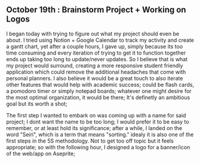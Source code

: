 ## **October 19th : Brainstorm Project + Working on Logos**
I began today with trying to figure out what my project should even be about. I tried using Notion + Google Calendar to track my activity and create a gantt chart, yet after a couple hours, I gave up, simply because its too time consuming and every iteration of trying to get it to function together ends up taking too long to update/never updates. So I believe that is what my project would surround, creating a more responsive student friendly application which could remove the additional headaches that come with personal planners. I also believe it would be a great touch to also iterate other features that would help with academic success; could be flash cards, a pomodoro timer or simply notepad boards; whatever one might desire for the most optimal organization, it would be there; It's definetly an ambitious goal but its worth a shot;

The first step I wanted to embark on was coming up with a name for said project; I dont want the name to be too long; I would prefer it to be easy to remember, or at least hold its significance; after a while, I landed on the word "Seiri", which is a term that means "sorting." idealy it is also one of the first steps in the 5S methodology. Not to get too off topic but it feels appropriate; so with the following hour, I designed a logo for a banner/icon of the web/app on Aseprite;